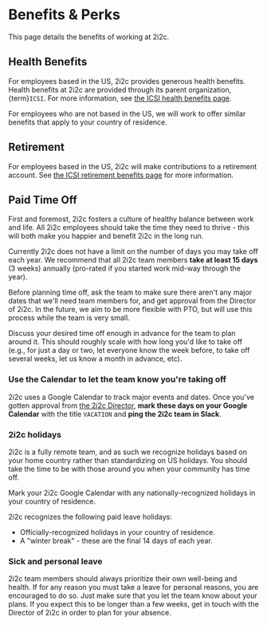 # Benefits & Perks

This page details the benefits of working at 2i2c.

## Health Benefits

For employees based in the US, 2i2c provides generous health benefits. Health benefits at 2i2c are provided through its parent organization, {term}`ICSI`. For more information, see [the ICSI health benefits page](https://drive.google.com/file/d/1lm16SjCA1SbkgzDpcfg3yEKCB6eDOkx7/view?usp=sharing).

For employees who are not based in the US, we will work to offer similar benefits that apply to your country of residence.

## Retirement

For employees based in the US, 2i2c will make contributions to a retirement account. See [the ICSI retirement benefits page](https://drive.google.com/file/d/1Of323rUco7TvbkavgCUtBji4INdX-TJB/view?usp=sharing) for more information.

## Paid Time Off

First and foremost, 2i2c fosters a culture of healthy balance between work and life.
All 2i2c employees should take the time they need to thrive - this will both make you happier and benefit 2i2c in the long run.

Currently 2i2c does not have a limit on the number of days you may take off each year. We recommend that all 2i2c team members **take at least 15 days** (3 weeks) annually (pro-rated if you started work mid-way through the year).

Before planning time off, ask the team to make sure there aren't any major dates that we'll need team members for, and get approval from the Director of 2i2c. In the future, we aim to be more flexible with PTO, but will use this process while the team is very small.

Discuss your desired time off enough in advance for the team to plan around it. This should roughly scale with how long you'd like to take off (e.g., for just a day or two, let everyone know the week before, to take off several weeks, let us know a month in advance, etc).

### Use the Calendar to let the team know you're taking off

2i2c uses a Google Calendar to track major events and dates. Once you've gotten approval from [the 2i2c Director](position:director), **mark these days on your Google Calendar** with the title `VACATION` and **ping the 2i2c team in Slack**.

### 2i2c holidays

2i2c is a fully remote team, and as such we recognize holidays based on your home country rather than standardizing on US holidays. You should take the time to be with those around you when your community has time off.

Mark your 2i2c Google Calendar with any nationally-recognized holidays in your country of residence.

2i2c recognizes the following paid leave holidays:

- Officially-recognized holidays in your country of residence.
- A "winter break" - these are the final 14 days of each year.

### Sick and personal leave

2i2c team members should always prioritize their own well-being and health. If for any reason you must take a leave for personal reasons, you are encouraged to do so. Just make sure that you let the team know about your plans. If you expect this to be longer than a few weeks, get in touch with the Director of 2i2c in order to plan for your absence.
